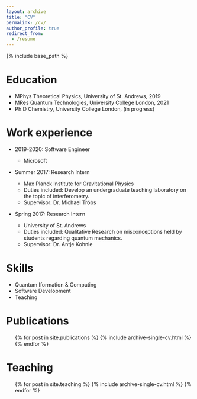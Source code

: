 ```yaml
---
layout: archive
title: "CV"
permalink: /cv/
author_profile: true
redirect_from:
  - /resume
---
```


{% include base_path %}

Education
======
* MPhys Theoretical Physics, University of St. Andrews, 2019
* MRes Quantum Technologies, University College London, 2021
* Ph.D Chemistry, University College London, (in progress)

Work experience
======
* 2019-2020: Software Engineer
  * Microsoft

* Summer 2017: Research Intern
  * Max Planck Institute for Gravitational Physics
  * Duties included: Develop an undergraduate teaching laboratory on the topic of interferometry.
  * Supervisor: Dr. Michael Tröbs

* Spring 2017: Research Intern
  * University of St. Andrews
  * Duties included: Qualitative Research on misconceptions held by students regarding quantum mechanics.
  * Supervisor: Dr. Antje Kohnle

Skills
======
* Quantum Iformation & Computing
* Software Development
* Teaching

Publications
======
  <ul>{% for post in site.publications %}
    {% include archive-single-cv.html %}
  {% endfor %}</ul>
  
Teaching
======
  <ul>{% for post in site.teaching %}
    {% include archive-single-cv.html %}
  {% endfor %}</ul>
  